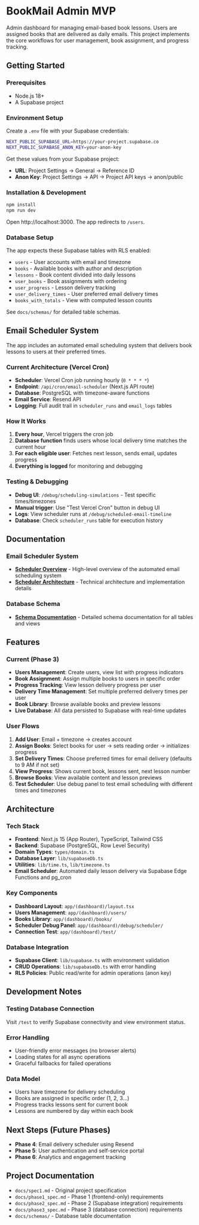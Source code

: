 # BookMail Admin MVP

Admin dashboard for managing email-based book lessons. Users are assigned books that are delivered as daily emails. This project implements the core workflows for user management, book assignment, and progress tracking.

## Getting Started

### Prerequisites
- Node.js 18+ 
- A Supabase project

### Environment Setup
Create a `.env` file with your Supabase credentials:

```bash
NEXT_PUBLIC_SUPABASE_URL=https://your-project.supabase.co
NEXT_PUBLIC_SUPABASE_ANON_KEY=your-anon-key
```

Get these values from your Supabase project:
- **URL**: Project Settings → General → Reference ID
- **Anon Key**: Project Settings → API → Project API keys → anon/public

### Installation & Development

```bash
npm install
npm run dev
```

Open http://localhost:3000. The app redirects to `/users`.

### Database Setup
The app expects these Supabase tables with RLS enabled:
- `users` - User accounts with email and timezone
- `books` - Available books with author and description  
- `lessons` - Book content divided into daily lessons
- `user_books` - Book assignments with ordering
- `user_progress` - Lesson delivery tracking
- `user_delivery_times` - User preferred email delivery times
- `books_with_totals` - View with computed lesson counts

See `docs/schemas/` for detailed table schemas.

## Email Scheduler System

The app includes an automated email scheduling system that delivers book lessons to users at their preferred times.

### Current Architecture (Vercel Cron)
- **Scheduler**: Vercel Cron job running hourly (`0 * * * *`)
- **Endpoint**: `/api/cron/email-scheduler` (Next.js API route)
- **Database**: PostgreSQL with timezone-aware functions
- **Email Service**: Resend API
- **Logging**: Full audit trail in `scheduler_runs` and `email_logs` tables

### How It Works
1. **Every hour**, Vercel triggers the cron job
2. **Database function** finds users whose local delivery time matches the current hour
3. **For each eligible user**: Fetches next lesson, sends email, updates progress
4. **Everything is logged** for monitoring and debugging

### Testing & Debugging
- **Debug UI**: `/debug/scheduling-simulations` - Test specific times/timezones
- **Manual trigger**: Use "Test Vercel Cron" button in debug UI
- **Logs**: View scheduler runs at `/debug/scheduled-email-timeline`
- **Database**: Check `scheduler_runs` table for execution history

## Documentation

### Email Scheduler System
- **[Scheduler Overview](docs/scheduler_overview.md)** - High-level overview of the automated email scheduling system
- **[Scheduler Architecture](docs/scheduler_architecture.md)** - Technical architecture and implementation details

### Database Schema
- **[Schema Documentation](docs/schemas/)** - Detailed schema documentation for all tables and views

## Features

### Current (Phase 3)
- **Users Management**: Create users, view list with progress indicators
- **Book Assignment**: Assign multiple books to users in specific order
- **Progress Tracking**: View lesson delivery progress per user
- **Delivery Time Management**: Set multiple preferred delivery times per user
- **Book Library**: Browse available books and preview lessons
- **Live Database**: All data persisted to Supabase with real-time updates

### User Flows
1. **Add User**: Email + timezone → creates account
2. **Assign Books**: Select books for user → sets reading order → initializes progress
3. **Set Delivery Times**: Choose preferred times for email delivery (defaults to 9 AM if not set)
4. **View Progress**: Shows current book, lessons sent, next lesson number
5. **Browse Books**: View available content and lesson previews
6. **Test Scheduler**: Use debug panel to test email scheduling with different times and timezones

## Architecture

### Tech Stack
- **Frontend**: Next.js 15 (App Router), TypeScript, Tailwind CSS
- **Backend**: Supabase (PostgreSQL, Row Level Security)
- **Domain Types**: `types/domain.ts`
- **Database Layer**: `lib/supabaseDb.ts`
- **Utilities**: `lib/time.ts`, `lib/timezone.ts`
- **Email Scheduler**: Automated daily lesson delivery via Supabase Edge Functions and pg_cron

### Key Components
- **Dashboard Layout**: `app/(dashboard)/layout.tsx`
- **Users Management**: `app/(dashboard)/users/`
- **Books Library**: `app/(dashboard)/books/`
- **Scheduler Debug Panel**: `app/(dashboard)/debug/scheduler/`
- **Connection Test**: `app/(dashboard)/test/`

### Database Integration
- **Supabase Client**: `lib/supabase.ts` with environment validation
- **CRUD Operations**: `lib/supabaseDb.ts` with error handling
- **RLS Policies**: Public read/write for admin operations (anon key)

## Development Notes

### Testing Database Connection
Visit `/test` to verify Supabase connectivity and view environment status.

### Error Handling
- User-friendly error messages (no browser alerts)
- Loading states for all async operations
- Graceful fallbacks for failed operations

### Data Model
- Users have timezone for delivery scheduling
- Books are assigned in specific order (1, 2, 3...)
- Progress tracks lessons sent for current book
- Lessons are numbered by day within each book

## Next Steps (Future Phases)

- **Phase 4**: Email delivery scheduler using Resend
- **Phase 5**: User authentication and self-service portal
- **Phase 6**: Analytics and engagement tracking

## Project Documentation

- `docs/spec1.md` - Original project specification
- `docs/phase1_spec.md` - Phase 1 (frontend-only) requirements  
- `docs/phase2_spec.md` - Phase 2 (Supabase integration) requirements
- `docs/phase3_spec.md` - Phase 3 (database connection) requirements
- `docs/schemas/` - Database table documentation
